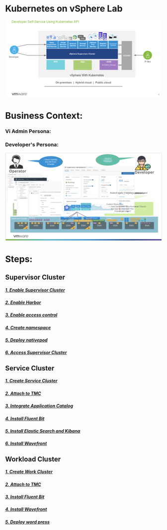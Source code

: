 # Kubernetes on vSphere Lab

![](./images/supervisor-cluster1.png)

# Business Context:


### Vi Admin Persona:



### Developer's Persona:



![](./images/supervisor-cluster2.png)



# Steps:

## Supervisor Cluster

##### [1. Enable Supervisor Cluster](./supervisorcluster/enablecluster)
##### [2. Enable Harbor](./supervisorcluster/enableharbor)
##### [3. Enable access control](./supervisorcluster/accesscontrol)
##### [4. Create namespace](./supervisorcluster/namespace)
##### [5. Deploy nativepod](./supervisorcluster/nativepod)
##### [6. Access Supervisor Cluster](./supervisorcluster/accesscluster)

## Service Cluster

##### [1. Create Service Cluster](./servicecluster/createservicecluster)
##### [2. Attach to TMC](./servicecluster/attachclustertotmc)
##### [3. Integrate Application Catalog](./servicecluster/integrateapplicationcatalog)
##### [4. Install Fluent Bit](./servicecluster/logging)
##### [5. Install Elastic Search and Kibana](./servicecluster/EK)
##### [6. Install Wavefront](./servicecluster/wavefront)

## Workload Cluster

##### [1. Create Work Cluster](./workloadcluster/createworkloadcluster)
##### [2. Attach to TMC](./workloadcluster/attachclustertotmc)
##### [3. Install Fluent Bit](./workloadcluster/logging)
##### [4. Install Wavefront](./workloadcluster/wavefront)
##### [5. Deploy word press](./workloadcluster/deployworkloads)